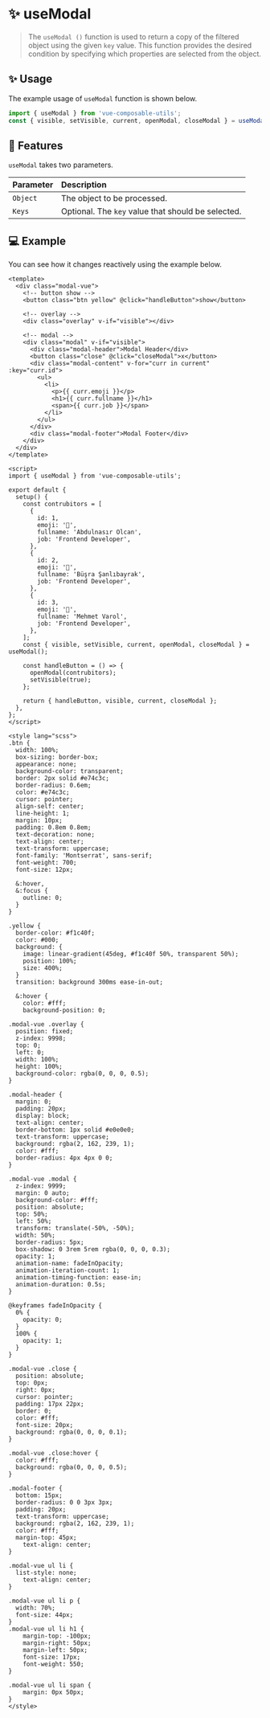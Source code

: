 # :sparkles: useModal

> The `useModal ()` function is used to return a copy of the filtered object using the given `key` value. This function provides the desired condition by specifying which properties are selected from the object.

## :sparkles: Usage

The example usage of `useModal` function is shown below.

```js
import { useModal } from 'vue-composable-utils';
const { visible, setVisible, current, openModal, closeModal } = useModal();
```

## :rocket: Features

`useModal` takes two parameters.

| Parameter | Description                                        |
| :-------- | :------------------------------------------------- |
| `Object`  | The object to be processed.                        |
| `Keys`    | Optional. The `key` value that should be selected. |

## :computer: Example

You can see how it changes reactively using the example below.

<ModalComponent />

```vue
<template>
  <div class="modal-vue">
    <!-- button show -->
    <button class="btn yellow" @click="handleButton">show</button>

    <!-- overlay -->
    <div class="overlay" v-if="visible"></div>

    <!-- modal -->
    <div class="modal" v-if="visible">
      <div class="modal-header">Modal Header</div>
      <button class="close" @click="closeModal">x</button>
      <div class="modal-content" v-for="curr in current" :key="curr.id">
        <ul>
          <li>
            <p>{{ curr.emoji }}</p>
            <h1>{{ curr.fullname }}</h1>
            <span>{{ curr.job }}</span>
          </li>
        </ul>
      </div>
      <div class="modal-footer">Modal Footer</div>
    </div>
  </div>
</template>

<script>
import { useModal } from 'vue-composable-utils';

export default {
  setup() {
    const contrubitors = [
      {
        id: 1,
        emoji: '👨',
        fullname: 'Abdulnasır Olcan',
        job: 'Frontend Developer',
      },
      {
        id: 2,
        emoji: '👩',
        fullname: 'Büşra Şanlıbayrak',
        job: 'Frontend Developer',
      },
      {
        id: 3,
        emoji: '🧑‍',
        fullname: 'Mehmet Varol',
        job: 'Frontend Developer',
      },
    ];
    const { visible, setVisible, current, openModal, closeModal } = useModal();

    const handleButton = () => {
      openModal(contrubitors);
      setVisible(true);
    };

    return { handleButton, visible, current, closeModal };
  },
};
</script>

<style lang="scss">
.btn {
  width: 100%;
  box-sizing: border-box;
  appearance: none;
  background-color: transparent;
  border: 2px solid #e74c3c;
  border-radius: 0.6em;
  color: #e74c3c;
  cursor: pointer;
  align-self: center;
  line-height: 1;
  margin: 10px;
  padding: 0.8em 0.8em;
  text-decoration: none;
  text-align: center;
  text-transform: uppercase;
  font-family: 'Montserrat', sans-serif;
  font-weight: 700;
  font-size: 12px;

  &:hover,
  &:focus {
    outline: 0;
  }
}

.yellow {
  border-color: #f1c40f;
  color: #000;
  background: {
    image: linear-gradient(45deg, #f1c40f 50%, transparent 50%);
    position: 100%;
    size: 400%;
  }
  transition: background 300ms ease-in-out;

  &:hover {
    color: #fff;
    background-position: 0;

.modal-vue .overlay {
  position: fixed;
  z-index: 9998;
  top: 0;
  left: 0;
  width: 100%;
  height: 100%;
  background-color: rgba(0, 0, 0, 0.5);
}

.modal-header {
  margin: 0;
  padding: 20px;
  display: block;
  text-align: center;
  border-bottom: 1px solid #e0e0e0;
  text-transform: uppercase;
  background: rgba(2, 162, 239, 1);
  color: #fff;
  border-radius: 4px 4px 0 0;
}

.modal-vue .modal {
  z-index: 9999;
  margin: 0 auto;
  background-color: #fff;
  position: absolute;
  top: 50%;
  left: 50%;
  transform: translate(-50%, -50%);
  width: 50%;
  border-radius: 5px;
  box-shadow: 0 3rem 5rem rgba(0, 0, 0, 0.3);
  opacity: 1;
  animation-name: fadeInOpacity;
  animation-iteration-count: 1;
  animation-timing-function: ease-in;
  animation-duration: 0.5s;
}

@keyframes fadeInOpacity {
  0% {
    opacity: 0;
  }
  100% {
    opacity: 1;
  }
}

.modal-vue .close {
  position: absolute;
  top: 0px;
  right: 0px;
  cursor: pointer;
  padding: 17px 22px;
  border: 0;
  color: #fff;
  font-size: 20px;
  background: rgba(0, 0, 0, 0.1);
}

.modal-vue .close:hover {
  color: #fff;
  background: rgba(0, 0, 0, 0.5);
}

.modal-footer {
  bottom: 15px;
  border-radius: 0 0 3px 3px;
  padding: 20px;
  text-transform: uppercase;
  background: rgba(2, 162, 239, 1);
  color: #fff;
  margin-top: 45px;
    text-align: center;
}

.modal-vue ul li {
  list-style: none;
    text-align: center;
}

.modal-vue ul li p {
  width: 70%;
  font-size: 44px;
}
.modal-vue ul li h1 {
    margin-top: -100px;
    margin-right: 50px;
    margin-left: 50px;
    font-size: 17px;
    font-weight: 550;
}

.modal-vue ul li span {
    margin: 0px 50px;
}
</style>
```

<ToggleDarkMode/>

